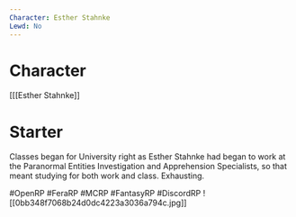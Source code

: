 ```yaml
---
Character: Esther Stahnke
Lewd: No
---
```

# Character
[[[Esther Stahnke]]

# Starter
Classes began for University right as Esther Stahnke had began to work at the Paranormal Entities Investigation and Apprehension Specialists, so that meant studying for both work and class. Exhausting.

#OpenRP #FeraRP #MCRP #FantasyRP #DiscordRP
![[0bb348f7068b24d0dc4223a3036a794c.jpg]]